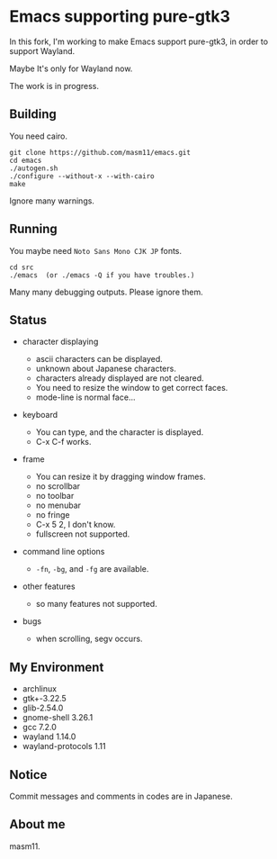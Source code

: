 # Emacs supporting pure-gtk3

In this fork, I'm working to make Emacs support pure-gtk3, in order to support Wayland.

Maybe It's only for Wayland now.

The work is in progress.

## Building

You need cairo.

```
git clone https://github.com/masm11/emacs.git
cd emacs
./autogen.sh
./configure --without-x --with-cairo
make
```

Ignore many warnings.

## Running

You maybe need `Noto Sans Mono CJK JP` fonts.

```
cd src
./emacs  (or ./emacs -Q if you have troubles.)
```

Many many debugging outputs. Please ignore them.

## Status

- character displaying
  - ascii characters can be displayed.
  - unknown about Japanese characters.
  - characters already displayed are not cleared.
  - You need to resize the window to get correct faces.
  - mode-line is normal face...

- keyboard
  - You can type, and the character is displayed.
  - C-x C-f works.

- frame
  - You can resize it by dragging window frames.
  - no scrollbar
  - no toolbar
  - no menubar
  - no fringe
  - C-x 5 2, I don't know.
  - fullscreen not supported.

- command line options
  - `-fn`, `-bg`, and `-fg` are available.

- other features
  - so many features not supported.

- bugs
  - when scrolling, segv occurs.

## My Environment

- archlinux
- gtk+-3.22.5
- glib-2.54.0
- gnome-shell 3.26.1
- gcc 7.2.0
- wayland 1.14.0
- wayland-protocols 1.11

## Notice

Commit messages and comments in codes are in Japanese.

## About me

masm11.
